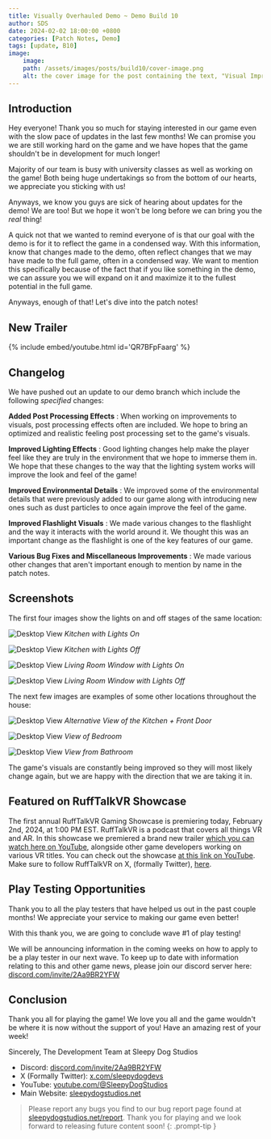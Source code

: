 ```yaml
---
title: Visually Overhauled Demo ~ Demo Build 10
author: SDS
date: 2024-02-02 18:00:00 +0800
categories: [Patch Notes, Demo]
tags: [update, B10]
image:
    image:
    path: /assets/images/posts/build10/cover-image.png
    alt: the cover image for the post containing the text, "Visual Improvements Demo Build 10"
---
```


## Introduction

Hey everyone! Thank you so much for staying interested in our game even with the slow pace of updates in the last few months! We can promise you we are still working hard on the game and we have hopes that the game shouldn't be in development for much longer!

Majority of our team is busy with university classes as well as working on the game! Both being huge undertakings so from the bottom of our hearts, we appreciate you sticking with us!

Anyways, we know you guys are sick of hearing about updates for the demo! We are too! But we hope it won't be long before we can bring you the *real* thing!

A quick not that we wanted to remind everyone of is that our goal with the demo is for it to reflect the game in a condensed way. With this information, know that changes made to the demo, often reflect changes that we may have made to the full game, often in a condensed way. We want to mention this specifically because of the fact that if you like something in the demo, we can assure you we will expand on it and maximize it to the fullest potential in the full game.

Anyways, enough of that! Let's dive into the patch notes!

## New Trailer

{% include embed/youtube.html id='QR7BFpFaarg' %}

## Changelog

We have pushed out an update to our demo branch which include the following *specified* changes:

**Added Post Processing Effects**
: When working on improvements to visuals, post processing effects often are included. We hope to bring an optimized and realistic feeling post processing set to the game's visuals.

**Improved Lighting Effects**
: Good lighting changes help make the player feel like they are truly in the environment that we hope to immerse them in. We hope that these changes to the way that the lighting system works will improve the look and feel of the game!

**Improved Environmental Details**
: We improved some of the environmental details that were previously added to our game along with introducing new ones such as dust particles to once again improve the feel of the game.

**Improved Flashlight Visuals**
: We made various changes to the flashlight and the way it interacts with the world around it. We thought this was an important change as the flashlight is one of the key features of our game.

**Various Bug Fixes and Miscellaneous Improvements**
: We made various other changes that aren't important enough to mention by name in the patch notes.

## Screenshots

The first four images show the lights on and off stages of the same location:

![Desktop View](/assets/images/posts/build10/on1.png)
_Kitchen with Lights On_

![Desktop View](/assets/images/posts/build10/off1.png)
_Kitchen with Lights Off_

![Desktop View](/assets/images/posts/build10/on2.png)
_Living Room Window with Lights On_

![Desktop View](/assets/images/posts/build10/off2.png)
_Living Room Window with Lights Off_

The next few images are examples of some other locations throughout the house:

![Desktop View](/assets/images/posts/build10/kitchen.png)
_Alternative View of the Kitchen + Front Door_

![Desktop View](/assets/images/posts/build10/bedroom.png)
_View of Bedroom_

![Desktop View](/assets/images/posts/build10/bathroom.png)
_View from Bathroom_

The game's visuals are constantly being improved so they will most likely change again, but we are happy with the direction that we are taking it in.

## Featured on RuffTalkVR Showcase

The first annual RuffTalkVR Gaming Showcase is premiering today, February 2nd, 2024, at 1:00 PM EST. RuffTalkVR is a podcast that covers all things VR and AR. In this showcase we premiered a brand new trailer [which you can watch here on YouTube](https://youtu.be/QR7BFpFaarg?si=1eoLMekSmlquU2xW), alongside other game developers working on various VR titles. You can check out the showcase [at this link on YouTube](https://www.youtube.com/watch?v=UH3G8CEA7N0). Make sure to follow RuffTalkVR on X, (formally Twitter), [here](https://twitter.com/rufftalkvr).

## Play Testing Opportunities

Thank you to all the play testers that have helped us out in the past couple months! We appreciate your service to making our game even better!

With this thank you, we are going to conclude wave #1 of play testing!

We will be announcing information in the coming weeks on how to apply to be a play tester in our next wave. To keep up to date with information relating to this and other game news, please join our discord server here: [discord.com/invite/2Aa9BR2YFW](https://discord.com/invite/2Aa9BR2YFW)

## Conclusion

Thank you all for playing the game! We love you all and the game wouldn't be where it is now without the support of you! Have an amazing rest of your week!

Sincerely,
The Development Team at Sleepy Dog Studios

- Discord: [discord.com/invite/2Aa9BR2YFW](https://discord.com/invite/2Aa9BR2YFW)
- X (Formally Twitter): [x.com/sleepydogdevs](https://twitter.com/sleepydogdevs)
- YouTube: [youtube.com/@SleepyDogStudios](https://www.youtube.com/@SleepyDogStudios)
- Main Website: [sleepydogstudios.net](https://www.sleepydogstudios.net)

> Please report any bugs you find to our bug report page found at [sleepydogstudios.net/report](https://www.sleepydogstudios.net/report). Thank you for playing and we look forward to releasing future content soon!
{: .prompt-tip }
